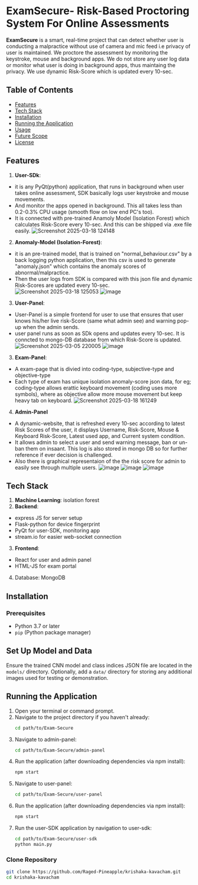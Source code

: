 # ExamSecure- Risk-Based Proctoring System For Online Assessments

**ExamSecure** is a smart, real-time project that can detect whether user is conducting a malpractice without use of camera and mic feed i.e privacy of user is maintained. We proctore the assessment by monitoring the keystroke, mouse and background apps. We do not store any user log data or monitor what user is doing in background apps, thus maintaing the privacy. We use dynamic Risk-Score which is updated every 10-sec.

## Table of Contents
- [Features](#features)
- [Tech Stack](#tech-stack)
- [Installation](#installation)
- [Running the Application](#running-the-application)
- [Usage](#usage)
- [Future Scope](#future-scope)
- [License](#license)

## Features
1. **User-SDk**:
- it is any PyQt(python) application, that runs in background when user takes online assessment, SDK basically logs user keystroke and mouse movements.
- And monitor the apps opened in background. This all takes less than 0.2-0.3% CPU usage (smooth flow on low end PC's too).
-  It is connected with pre-trained Anamoly Model (Isolation Forest) which calculates Risk-Score every 10-sec. And this can be shipped via .exe file easily.
![Screenshot 2025-03-18 124148](https://github.com/user-attachments/assets/7c36293b-4cca-4639-adf9-9122b47f9416)

2. **Anomaly-Model (Isolation-Forest)**:
- it is an pre-trained model, that is trained on "normal_behaviour.csv" by a back logging python application, then this csv is used to generate "anomaly.json" which contains the anomaly scores of abnormal/malpractice.
- Then the user logs from SDK is compared with this json file and dynamic Risk-Scores are updated every 10-sec.
![Screenshot 2025-03-18 125053](https://github.com/user-attachments/assets/09d67a18-3cb8-4400-b47f-d7e4d97c0f95)
![image](https://github.com/user-attachments/assets/3c1b7eae-82be-4c9a-ae82-3aba88742ac5)

3. **User-Panel**:
- User-Panel is a simple frontend for user to use that ensures that user knows his/her live risk-Score (same what admin see) and warning pop-up when the admin sends.
- user panel runs as soon as SDk opens and updates every 10-sec. It is conncted to mongo-DB database from which Risk-Score is updated.
![Screenshot 2025-03-05 220005](https://github.com/user-attachments/assets/5885ac76-2458-4c21-a6f8-eefa50341902)
![image](https://github.com/user-attachments/assets/ab5e1dfd-62b6-4301-a814-4f922d726f15)



3. **Exam-Panel**:
- A exam-page that is divied into coding-type, subjective-type and objective-type
- Each type of exam has unique isolation anomaly-score json data, for eg; coding-type allows erattic keyboard movement (coding uses more symbols), where as objective allow more mouse movement but keep heavy tab on keyboard.
![Screenshot 2025-03-18 161249](https://github.com/user-attachments/assets/6e4405be-2a79-4d80-8246-ae0f5eb062d7)

4. **Admin-Panel**
- A dynamic-website, that is refreshed every 10-sec according to latest Risk Scores of the user, it displays Username, Risk-Score, Mouse & Keyboard Risk-Score, Latest used app, and Current system condition.
- It allows admin to select a user and send warning message, ban or un-ban them on insaant. This log is also stored in mongo DB so for further reference if ever decision is challenged.
- Also there is graphical representaion of the the risk score for admin to easily see through multiple users.
![image](https://github.com/user-attachments/assets/71cafb07-fd23-4db8-9fb8-0e2c76fca5db)
![image](https://github.com/user-attachments/assets/5b6aea89-8418-4f32-99f4-55bf22310e2e)
![image](https://github.com/user-attachments/assets/4200fbc0-dd76-40c0-bb8d-987ea1f2b586)



## Tech Stack
1. **Machine Learning**: isolation forest
2. **Backend**: 
- express JS for server setup
- Flask-python for device fingerprint
- PyQt for user-SDK, monitoring app
- stream.io for easier web-socket connection 
3. **Frontend**: 
- React for user and admin panel
- HTML-JS for exam portal
4. Database: MongoDB

## Installation

### Prerequisites
- Python 3.7 or later
- `pip` (Python package manager)
## Set Up Model and Data
Ensure the trained CNN model and class indices JSON file are located in the `models/` directory. Optionally, add a `data/` directory for storing any additional images used for testing or demonstration.

## Running the Application
1. Open your terminal or command prompt.
2. Navigate to the project directory if you haven't already:
    ```bash
    cd path/to/Exam-Secure
    ```
3. Navigate to admin-panel:
    ```bash
    cd path/to/Exam-Secure/admin-panel
    ```
4. Run the application (after downloading dependencies via npm install):
    ```bash
    npm start
    ```
5. Navigate to user-panel:
    ```bash
    cd path/to/Exam-Secure/user-panel
    ```
6. Run the application (after downloading dependencies via npm install):
    ```bash
    npm start
    ```
7. Run the user-SDK application by navigation to user-sdk:
    ```bash
    cd path/to/Exam-Secure/user-sdk
    python main.py
    ```



### Clone Repository
```bash
git clone https://github.com/Raged-Pineapple/krishaka-kavacham.git
cd krishaka-kavacham
